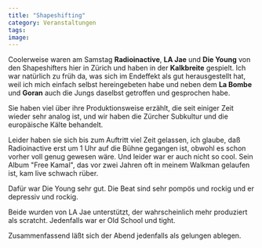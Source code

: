 ```yaml
---
title: "Shapeshifting"
category: Veranstaltungen
tags: 
image: 
---
```


Coolerweise waren am Samstag **Radioinactive**, **LA Jae** und **Die Young** von den Shapeshifters hier in Zürich und haben in der **Kalkbreite** gespielt. Ich war natürlich zu früh da, was sich im Endeffekt als gut herausgestellt hat, weil ich mich einfach selbst hereingebeten habe und neben dem **La Bombe** und **Goran** auch die Jungs daselbst getroffen und gesprochen habe.   

  

Sie haben viel über ihre Produktionsweise erzählt, die seit einiger Zeit wieder sehr analog ist, und wir haben die Zürcher Subkultur und die europäische Kälte behandelt.  

  

Leider haben sie sich bis zum Auftritt viel Zeit gelassen, ich glaube, daß Radioinactive erst um 1 Uhr auf die Bühne gegangen ist, obwohl es schon vorher voll genug gewesen wäre. Und leider war er auch nicht so cool. Sein Album "Free Kamal", das vor zwei Jahren oft in meinem Walkman gelaufen ist, kam live schwach rüber.  

  

Dafür war Die Young sehr gut. Die Beat sind sehr pompös und rockig und er depressiv und rockig.  

  

Beide wurden von LA Jae unterstützt, der wahrscheinlich mehr produziert als scratcht. Jedenfalls war er Old School und tight.  

  

Zusammenfassend läßt sich der Abend jedenfalls als gelungen ablegen.